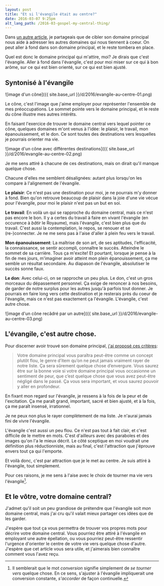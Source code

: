 ```yaml
---
layout: post
title: "Et si l'évangile était au centre?"
date: 2016-03-07 9:25pm
alt_lang_path: /2016-03-gospel-my-central-thing/
---
```


Dans [un autre article](/2014-12-au-fond-des-choses-dans-tout/), je partageais que de cibler son domaine principal nous aide à adresser les autres domaines qui nous tiennent à coeur. On peut aller à fond dans son domaine principal, et le reste tombera en place.

Quel est donc le domaine principal qui m'attire, moi? Je dirais que c'est l'évangile. Aller à fond dans l'évangile, c'est pour moi miser sur ce qui à bon arôme, sur ce qui est bien orienté, sur ce qui est bien ajusté.

<!-- MORE -->

## Syntonisé à l'évangile

![image d'un cône]({{ site.base_url }}/d/2016/evangile-au-centre-01.png)

Le cône, c'est l'image que j'aime employer pour représenter l'ensemble de mes préoccupations. Le sommet pointe vers le domaine principal, et le reste du cône illustre mes autres intérêts.

En faisant l'exercice de trouver le domaine central vers lequel pointer ce cône, quelques domaines m'ont venus à l'idée: le plaisir, le travail, mon épanouissement, et le don. Ce sont toutes des destinations vers lesquelles je pourrais orienter ma vie.

![image d'un cône avec différentes destinations]({{ site.base_url }}/d/2016/evangile-au-centre-02.png)

Je me sens attiré à chacune de ces destinations, mais on dirait qu'il manque quelque chose.

Chacune d'elles me semblent désalignées: autant plus lorsqu'on les compare à l'alignement de l'évangile.

**Le plaisir**: Ce n'est pas une destination pour moi, je ne pourrais m'y donner à fond. Bien qu'on retrouve beaucoup de plaisir dans la joie d'une vie vécue pour l'évangile, pour moi le plaisir n'est pas un but en soi.

**Le travail**: En voilà un qui se rapproche du domaine central, mais ce n'est pas encore le bon. Il y a certes du travail à faire en vivant l'évangile (en occurence à *bâtir* le Royaume), mais l'évangile, c'est bien plus que du travail. C'est aussi la contemplation, le repos, se renouer et se (re-)connecter. Je ne me sens pas à l'aise d'aller à plein feu vers le travail.

**Mon épanouissement**: La maîtrise de son art, de ses aptitudes, l'efficacité, la connaissance, se sentir accompli, connaître le succès. Atteindre le sommet de sa carrière. Tous ça m'excite! Et pourtant, lorsque je pense à la fin de mes jours, m'imaginer avoir atteint mon plein épanouissement, ça me semble un résultat secondaire. Au diapason de l'évangile, absolutiser le succès sonne faux.

**Le don**: Avec celui-ci, on se rapproche un peu plus. Le don, c'est un gros morceaux du dépassement personnel. Ça exige de renoncer à nos besoins, de garder de notre surplus pour les autres jusqu'à parfois tout donner. Je pourrais en faire long vers cette destination et je resterais près du coeur de l'évangile, mais ce n'est pas exactement ça l'évangile. L'évangile, c'est autre chose.

![image d'un cône recâdré par un autre]({{ site.base_url }}/d/2016/evangile-au-centre-03.png)

## L'évangile, c'est autre chose.

Pour discerner avoir trouvé son domaine principal, [j'ai proposé ces critères](/2014-12-au-fond-des-choses-dans-tout/):

> Votre domaine principal vous paraîtra peut-être comme un concept plutôt flou, le genre d’item qu’on ne peut jamais vraiment rayer de notre liste. Ça sera sûrement quelque chose d’envergure. Vous saurez être sur la bonne voie si votre domaine principal vous occasionne un sentiment de peur, que c’est quelque chose que vous avez peut-être négligé dans le passé. Ça vous sera important, et vous saurez pouvoir y aller en profondeur.

En fixant mon regard sur l'évangile, je ressens à la fois de la peur et de l'excitation. Ça me paraît grand, important, sacré et bien ajusté, et à la fois, ça me paraît insensé, irrationnel.

Je ne peux non plus le rayer complètement de ma liste. Je n'aurai jamais fini de vivre l'évangile.

L'évangile c'est aussi un peu flou. Ce n'est pas tout à fait clair, et c'est difficile de le mettre en mots. C'est d'ailleurs avec des paraboles et des images qu'on l'a le mieux décrit. Le côté sceptique en moi voudrait une définition plus réductionniste, mais au final, c'est l'attraction que j'éprouve envers tout ça qui l'emporte.

Et voilà donc, c'est par attraction que je le met au centre. Je suis attiré à l'évangile, tout simplement.

Pour ces raisons, je me sens à l'aise avec le choix de tourner ma vie vers l'évangile[^conversion].

[^conversion]: Il semblerait que le mot *conversion* signifie simplement de *se tourner vers* quelque chose. En ce sens, s'ajuster à l'évangile impliquerait une conversion constante, *s'accorder* de façon continuelle.

## Et le vôtre, votre domaine central?

J'admet qu'il soit un peu grandiose de prétendre que l'évangile soit *mon* domaine central, mais j'ai cru qu'il valait mieux partager ces idées que de les garder.

J'espère que tout ça vous permettra de trouver vos propres mots pour décrire votre domaine central. Vous pourriez être attiré à l'évangile en employant une autre épellation, ou vous pourriez peut-être ressentir l'urgence d'orienter le centre de votre vie vers quelque chose d'autre. J'espère que cet article vous sera utile, et j'aimerais bien connaître comment vous l'avez reçu.
